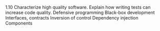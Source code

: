 1.10 Characterize high quality software. Explain how writing tests can increase code quality.
Defensive programming
Black-box development
Interfaces, contracts
Inversion of control
Dependency injection
Components
